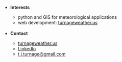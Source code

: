 <ul>
  <li><b>Interests</b></li>
    <ul>
      <li>python and GIS for meteorological applications</li>
      <li>web development: <a href="https://turnageweather.us" target="_blank">turnageweather.us</a></li>
    </ul>
  
  <br>

  <li><b>Contact</b></li>
    <ul>
      <li><a href="https://turnageweather.us" target="_blank">turnageweather.us</a></li>
      <li><a href="https://www.linkedin.com/in/t-j-turnage-03698329/" target="_blank">LinkedIn</a></li>
      <li><a href = "mailto: t.j.turnage@gmail.com">t.j.turnage@gmail.com</a>
    </ul>
  
</ul>

